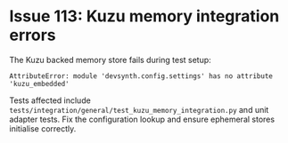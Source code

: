 # Issue 113: Kuzu memory integration errors

The Kuzu backed memory store fails during test setup:
```
AttributeError: module 'devsynth.config.settings' has no attribute 'kuzu_embedded'
```
Tests affected include `tests/integration/general/test_kuzu_memory_integration.py` and unit adapter tests. Fix the configuration lookup and ensure ephemeral stores initialise correctly.
